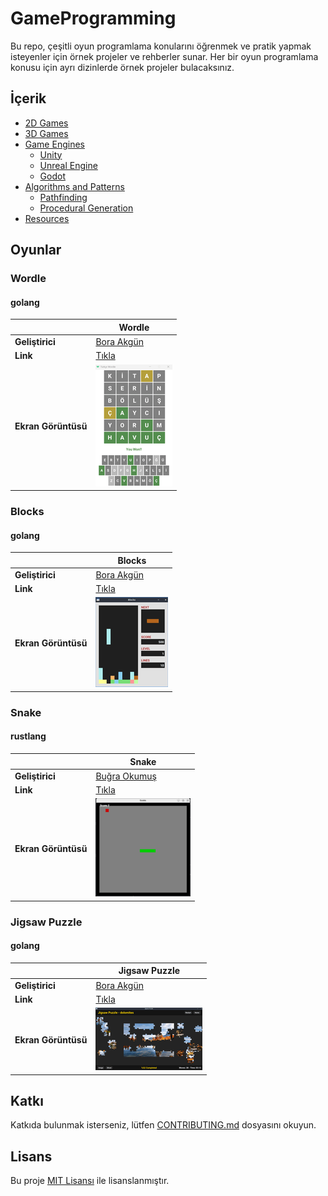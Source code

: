 # GameProgramming

Bu repo, çeşitli oyun programlama konularını öğrenmek ve pratik yapmak isteyenler için örnek projeler ve rehberler sunar. Her bir oyun programlama konusu için ayrı dizinlerde örnek projeler bulacaksınız.

## İçerik

- [2D Games](2d-games)
- [3D Games](3d-games)
- [Game Engines](game-engines)
  - [Unity](game-engines/unity)
  - [Unreal Engine](game-engines/unreal)
  - [Godot](game-engines/godot)
- [Algorithms and Patterns](algorithms-and-patterns)
  - [Pathfinding](algorithms-and-patterns/pathfinding)
  - [Procedural Generation](algorithms-and-patterns/procedural-generation)
- [Resources](resources)

## Oyunlar

### Wordle

#### golang

|                     | Wordle                                         |
|---------------------|------------------------------------------------|
| **Geliştirici**     | [Bora Akgün](https://github.com/QuickOrBeDead) |
| **Link**            | [Tıkla](2d-games/wordle/golang)                |
| **Ekran Görüntüsü** | ![Wordle](./_img/wordle.png)                   |

### Blocks

#### golang

|                     |Blocks                                           |
|---------------------|------------------------------------------------|
| **Geliştirici**     | [Bora Akgün](https://github.com/QuickOrBeDead) |
| **Link**            | [Tıkla](2d-games/blocks/golang)                |
| **Ekran Görüntüsü** | ![Wordle](./_img/blocks.png)                   |

### Snake

#### rustlang

|                     | Snake                                          |
|---------------------|------------------------------------------------|
| **Geliştirici**     | [Buğra Okumuş](https://github.com/bgraokmush)  |
| **Link**            | [Tıkla](2d-games/snake/rustlang)               |
| **Ekran Görüntüsü** | ![Wordle](./_img/snake.png)                    |

### Jigsaw Puzzle

#### golang

|                     | Jigsaw Puzzle                                  |
|---------------------|------------------------------------------------|
| **Geliştirici**     | [Bora Akgün](https://github.com/QuickOrBeDead) |
| **Link**            | [Tıkla](jigsaw-puzzle/golang)                  |
| **Ekran Görüntüsü** | ![Jigsaw Puzzle](./_img/jigsaw-puzzle.png)    |

## Katkı

Katkıda bulunmak isterseniz, lütfen [CONTRIBUTING.md](CONTRIBUTING.md) dosyasını okuyun.

## Lisans

Bu proje [MIT Lisansı](LICENSE) ile lisanslanmıştır.
